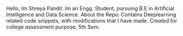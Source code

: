 Hello, Im Shreya Pandit. Im an Engg. Student, pursuing B.E in Artificial Intelligence and Data Science.
About the Repo:
Contains Deeplearning related code snippets, with modifications that I have made.
Created for college assessment purpose, 5th Sem.
